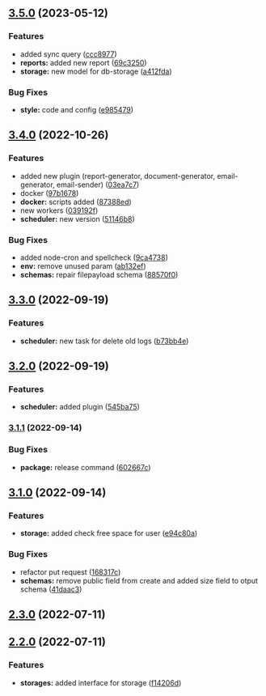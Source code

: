 ## [3.5.0](https://github.com/Namikko-chan/file-service/compare/v3.4.0...v3.5.0) (2023-05-12)


### Features

* added sync query ([ccc8977](https://github.com/Namikko-chan/file-service/commit/ccc89770b4cfbdea9c86a81f5a79c821e901a790))
* **reports:** added new report ([69c3250](https://github.com/Namikko-chan/file-service/commit/69c3250664a9289f6f90017fa6c9159cb54f935f))
* **storage:** new model for db-storage ([a412fda](https://github.com/Namikko-chan/file-service/commit/a412fda7d9c9e20ae790220b2b57b3db4f1d872e))


### Bug Fixes

* **style:** code and config ([e985479](https://github.com/Namikko-chan/file-service/commit/e985479e243802efe7a9e7e3dc1712881e314e54))

## [3.4.0](https://github.com/Namikko-chan/file-service/compare/v3.3.0...v3.4.0) (2022-10-26)


### Features

* added new plugin (report-generator, document-generator, email-generator, email-sender) ([03ea7c7](https://github.com/Namikko-chan/file-service/commit/03ea7c739ab298eef8a7abf8a2e72789faaececb))
* docker ([97b1678](https://github.com/Namikko-chan/file-service/commit/97b1678221ca12de1601c213b28507005b513bb6))
* **docker:** scripts added ([87388ed](https://github.com/Namikko-chan/file-service/commit/87388edfd969ef5531292e0a81ec9f6bb0da63ed))
* new workers ([039192f](https://github.com/Namikko-chan/file-service/commit/039192fa5b14532d0102f8db3f28f11e40783cf3))
* **scheduler:** new version ([51146b8](https://github.com/Namikko-chan/file-service/commit/51146b80e2520da23acbc08e5e3fa83aebd80684))


### Bug Fixes

* added node-cron and spellcheck ([9ca4738](https://github.com/Namikko-chan/file-service/commit/9ca473873db7d302c6497783ea9622ea8e22468b))
* **env:** remove unused param ([ab132ef](https://github.com/Namikko-chan/file-service/commit/ab132efcd7fe8d5b1d84681a44cff460d5a64bf6))
* **schemas:** repair filepayload schema ([88570f0](https://github.com/Namikko-chan/file-service/commit/88570f01f6942b0897f95265ca945ff39ce3b487))

## [3.3.0](https://github.com/Namikko-chan/file-service/compare/v3.2.0...v3.3.0) (2022-09-19)


### Features

* **scheduler:** new task for delete old logs ([b73bb4e](https://github.com/Namikko-chan/file-service/commit/b73bb4e4eedb3274ed3a98ff93b61483dbbbd0db))

## [3.2.0](https://github.com/Namikko-chan/file-service/compare/v3.1.1...v3.2.0) (2022-09-19)


### Features

* **scheduler:** added plugin ([545ba75](https://github.com/Namikko-chan/file-service/commit/545ba75fed93b02a02a5621e34bd284cc2e916b3))

### [3.1.1](https://github.com/Namikko-chan/file-service/compare/v3.1.0...v3.1.1) (2022-09-14)


### Bug Fixes

* **package:** release command ([602667c](https://github.com/Namikko-chan/file-service/commit/602667cc61f71c2f83f8e9e4931732c18be6e13f))

## [3.1.0](https://github.com/Namikko-chan/file-service/compare/v2.3.0...v3.1.0) (2022-09-14)


### Features

* **storage:** added check free space for user ([e94c80a](https://github.com/Namikko-chan/file-service/commit/e94c80a34abc9b9f3a9161bb8580760f925e9234))


### Bug Fixes

* refactor put request ([168317c](https://github.com/Namikko-chan/file-service/commit/168317c3e5e0127265901db1d6d8d96b9b88c491))
* **schemas:** remove public field from create and added size field to otput schema ([41daac3](https://github.com/Namikko-chan/file-service/commit/41daac35248f2119ce802dd42dae4131b60c434c))

## [2.3.0](https://github.com/Namikko-chan/file-service/compare/v2.2.0...v2.3.0) (2022-07-11)

## [2.2.0](https://github.com/Namikko-chan/file-service/compare/f14206db19bb0bc613fe292a733c80746c6c8744...v2.2.0) (2022-07-11)


### Features

* **storages:** added interface for storage ([f14206d](https://github.com/Namikko-chan/file-service/commit/f14206db19bb0bc613fe292a733c80746c6c8744))

